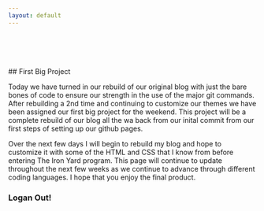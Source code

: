 ```yaml
---
layout: default
---
```


</br>
</br>
</br>
</br>
## First Big Project

Today we have turned in our rebuild of our original blog with just the bare
bones of code to ensure our strength in the use of the major git commands.
After rebuilding a 2nd time and continuing to customize our themes we have been
assigned our first big project for the weekend. This project will be a complete
rebuild of our blog all the wa back from our inital commit from our first steps 
of setting up our github pages. 

Over the next few days I will begin to rebuild my blog and hope to customize it
with some of the HTML and CSS that I know from before entering The Iron Yard 
program. This page will continue to update throughout the next few weeks as we 
continue to advance through different coding languages. I hope that you enjoy
the final product.

### Logan Out!